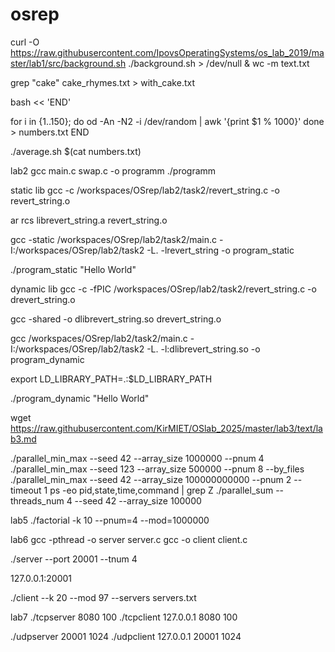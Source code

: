 # osrep
curl -O https://raw.githubusercontent.com/IpovsOperatingSystems/os_lab_2019/master/lab1/src/background.sh
./background.sh > /dev/null &
wc -m text.txt

grep "cake" cake_rhymes.txt > with_cake.txt


bash << 'END'

for i in {1..150}; do
    od -An -N2 -i /dev/random | awk '{print $1 % 1000}'
done > numbers.txt
END

./average.sh $(cat numbers.txt)

lab2
gcc main.c swap.c -o programm
./programm

static lib
gcc -c /workspaces/OSrep/lab2/task2/revert_string.c -o revert_string.o

ar rcs librevert_string.a revert_string.o

gcc -static /workspaces/OSrep/lab2/task2/main.c -I:/workspaces/OSrep/lab2/task2 -L. -lrevert_string -o program_static

./program_static "Hello World"

dynamic lib
gcc -c -fPIC /workspaces/OSrep/lab2/task2/revert_string.c -o drevert_string.o

gcc -shared -o dlibrevert_string.so drevert_string.o

gcc /workspaces/OSrep/lab2/task2/main.c -I:/workspaces/OSrep/lab2/task2 -L. -l:dlibrevert_string.so -o program_dynamic

export LD_LIBRARY_PATH=.:$LD_LIBRARY_PATH

./program_dynamic "Hello World"

wget https://raw.githubusercontent.com/KirMIET/OSlab_2025/master/lab3/text/lab3.md

./parallel_min_max --seed 42 --array_size 1000000 --pnum 4
./parallel_min_max --seed 123 --array_size 500000 --pnum 8 --by_files
./parallel_min_max --seed 42 --array_size 100000000000 --pnum 2 --timeout 1
ps -eo pid,state,time,command | grep Z
./parallel_sum --threads_num 4 --seed 42 --array_size 100000

lab5
./factorial -k 10 --pnum=4 --mod=1000000

lab6
gcc -pthread -o server server.c
gcc -o client client.c

./server --port 20001 --tnum 4

127.0.0.1:20001

./client --k 20 --mod 97 --servers servers.txt

lab7
./tcpserver 8080 100
./tcpclient 127.0.0.1 8080 100

./udpserver 20001 1024
./udpclient 127.0.0.1 20001 1024